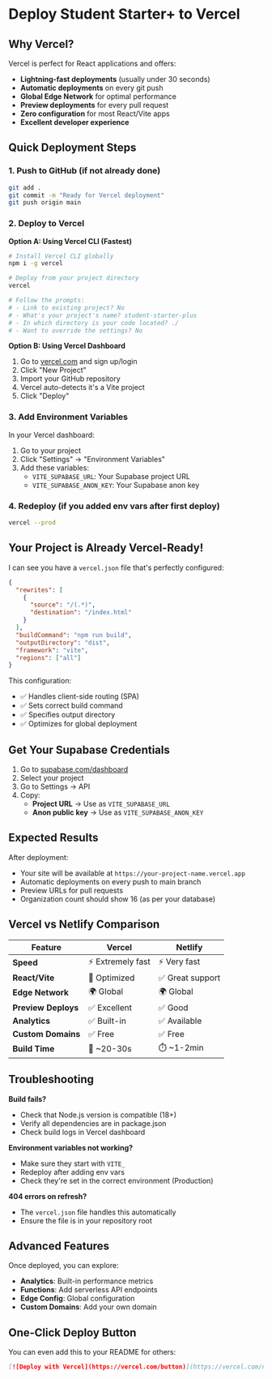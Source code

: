 # Deploy Student Starter+ to Vercel

## Why Vercel?

Vercel is perfect for React applications and offers:
- **Lightning-fast deployments** (usually under 30 seconds)
- **Automatic deployments** on every git push
- **Global Edge Network** for optimal performance
- **Preview deployments** for every pull request
- **Zero configuration** for most React/Vite apps
- **Excellent developer experience**

## Quick Deployment Steps

### 1. Push to GitHub (if not already done)
```bash
git add .
git commit -m "Ready for Vercel deployment"
git push origin main
```

### 2. Deploy to Vercel

**Option A: Using Vercel CLI (Fastest)**
```bash
# Install Vercel CLI globally
npm i -g vercel

# Deploy from your project directory
vercel

# Follow the prompts:
# - Link to existing project? No
# - What's your project's name? student-starter-plus
# - In which directory is your code located? ./
# - Want to override the settings? No
```

**Option B: Using Vercel Dashboard**
1. Go to [vercel.com](https://vercel.com) and sign up/login
2. Click "New Project"
3. Import your GitHub repository
4. Vercel auto-detects it's a Vite project
5. Click "Deploy"

### 3. Add Environment Variables

In your Vercel dashboard:
1. Go to your project
2. Click "Settings" → "Environment Variables"
3. Add these variables:
   - `VITE_SUPABASE_URL`: Your Supabase project URL
   - `VITE_SUPABASE_ANON_KEY`: Your Supabase anon key

### 4. Redeploy (if you added env vars after first deploy)
```bash
vercel --prod
```

## Your Project is Already Vercel-Ready!

I can see you have a `vercel.json` file that's perfectly configured:

```json
{
  "rewrites": [
    {
      "source": "/(.*)",
      "destination": "/index.html"
    }
  ],
  "buildCommand": "npm run build",
  "outputDirectory": "dist",
  "framework": "vite",
  "regions": ["all"]
}
```

This configuration:
- ✅ Handles client-side routing (SPA)
- ✅ Sets correct build command
- ✅ Specifies output directory
- ✅ Optimizes for global deployment

## Get Your Supabase Credentials

1. Go to [supabase.com/dashboard](https://supabase.com/dashboard)
2. Select your project
3. Go to Settings → API
4. Copy:
   - **Project URL** → Use as `VITE_SUPABASE_URL`
   - **Anon public key** → Use as `VITE_SUPABASE_ANON_KEY`

## Expected Results

After deployment:
- Your site will be available at `https://your-project-name.vercel.app`
- Automatic deployments on every push to main branch
- Preview URLs for pull requests
- Organization count should show 16 (as per your database)

## Vercel vs Netlify Comparison

| Feature | Vercel | Netlify |
|---------|--------|---------|
| **Speed** | ⚡ Extremely fast | ⚡ Very fast |
| **React/Vite** | 🎯 Optimized | ✅ Great support |
| **Edge Network** | 🌍 Global | 🌍 Global |
| **Preview Deploys** | ✅ Excellent | ✅ Good |
| **Analytics** | ✅ Built-in | ✅ Available |
| **Custom Domains** | ✅ Free | ✅ Free |
| **Build Time** | 🚀 ~20-30s | ⏱️ ~1-2min |

## Troubleshooting

**Build fails?**
- Check that Node.js version is compatible (18+)
- Verify all dependencies are in package.json
- Check build logs in Vercel dashboard

**Environment variables not working?**
- Make sure they start with `VITE_`
- Redeploy after adding env vars
- Check they're set in the correct environment (Production)

**404 errors on refresh?**
- The `vercel.json` file handles this automatically
- Ensure the file is in your repository root

## Advanced Features

Once deployed, you can explore:
- **Analytics**: Built-in performance metrics
- **Functions**: Add serverless API endpoints
- **Edge Config**: Global configuration
- **Custom Domains**: Add your own domain

## One-Click Deploy Button

You can even add this to your README for others:

```markdown
[![Deploy with Vercel](https://vercel.com/button)](https://vercel.com/new/clone?repository-url=https://github.com/yourusername/student-starter-plus)
```